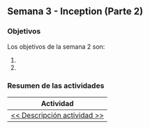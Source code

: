 ## Semana 3 - Inception (Parte 2)

### Objetivos

Los objetivos de la semana 2 son:

1. 
2. 
 
### Resumen de las actividades

| Actividad                                            |
| ---------------------------------------------------- |
| [<< Descripción actividad >>](https://avargas20.github.io/MISW-Procesos/semanas/semana3/s3_actividad_1)      |
